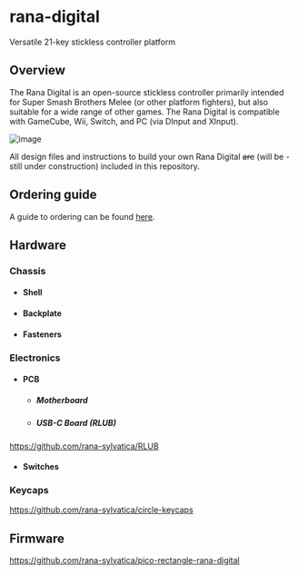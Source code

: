 # rana-digital
Versatile 21-key stickless controller platform

## Overview

The Rana Digital is an open-source stickless controller primarily intended for Super Smash Brothers Melee (or other platform fighters), but also suitable for a wide range of other games.  The Rana Digital is compatible with GameCube, Wii, Switch, and PC (via DInput and XInput).  

![image](https://user-images.githubusercontent.com/95242582/200199077-9dda4490-ee79-46d5-b45f-55e830ee64f4.png)

All design files and instructions to build your own Rana Digital ~~are~~ (will be - still under construction) included in this repository.

## Ordering guide

A guide to ordering can be found [here](./Ordering%20guide/README.md).

## Hardware

### Chassis

- #### Shell

- #### Backplate

- #### Fasteners

### Electronics

- #### PCB

  - ##### Motherboard

  - ##### USB-C Board (RLUB)

https://github.com/rana-sylvatica/RLUB

 - #### Switches

### Keycaps

https://github.com/rana-sylvatica/circle-keycaps

## Firmware

https://github.com/rana-sylvatica/pico-rectangle-rana-digital



